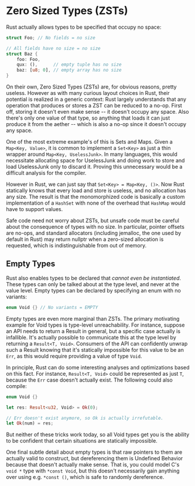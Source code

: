 # Zero Sized Types (ZSTs)
Rust actually allows types to be specified that occupy no space:

```rust
struct Foo; // No fields = no size

// All fields have no size = no size
struct Baz {
    foo: Foo,
    qux: (),      // empty tuple has no size
    baz: [u8; 0], // empty array has no size
}
```

On their own, Zero Sized Types (ZSTs) are, for obvious reasons, pretty useless. However as with many curious layout choices in Rust, their potential is realized in a generic context: Rust largely understands that any operation that produces or stores a ZST can be reduced to a no-op. First off, storing it doesn't even make sense -- it doesn't occupy any space. Also there's only one value of that type, so anything that loads it can just produce it from the aether -- which is also a no-op since it doesn't occupy any space.

One of the most extreme example's of this is Sets and Maps. 
Given a `Map<Key, Value>`, it is common to implement a `Set<Key>` as just a thin wrapper around `Map<Key, UselessJunk>`. In many languages, this would necessitate allocating space for UselessJunk and doing work to store and load UselessJunk only to discard it. Proving this unnecessary would be a difficult analysis for the compiler.

However in Rust, we can just say that `Set<Key> = Map<Key, ()>`. Now Rust statically knows that every load and store is useless, and no allocation has any size. The result is that the monomorphized code is basically a custom implementation of a `HashSet` with none of the overhead that `HashMap` would have to support values.

Safe code need not worry about ZSTs, but unsafe code must be careful about the consequence of types with no size. In particular, pointer offsets are no-ops, and standard allocators (including jemalloc, the one used by default in Rust) may return nullptr when a zero-sized allocation is requested, which is indistinguishable from out of memory.


## Empty Types

Rust also enables types to be declared that *cannot even be instantiated*. These types can only be talked about at the type level, and never at the value level. Empty types can be declared by specifying an enum with no variants:

```rust
enum Void {} // No variants = EMPTY
```

Empty types are even more marginal than ZSTs. The primary motivating example for Void types is type-level unreachability. For instance, suppose an API needs to return a Result in general, but a specific case actually is infallible. 
It's actually possible to communicate this at the type level by returning a `Result<T, Void>`. Consumers of the API can confidently unwrap such a Result knowing that it's statically impossible for this value to be an `Err`, as this would require providing a value of type `Void`.

In principle, Rust can do some interesting analyses and optimizations based on this fact. For instance, `Result<T, Void>` could be represented as just `T`, because the `Err` case doesn't actually exist. The following could also compile:

```rust
enum Void {}

let res: Result<u32, Void> = Ok(0);

// Err doesn't exist anymore, so Ok is actually irrefutable.
let Ok(num) = res;
```

But neither of these tricks work today, so all Void types get you is the ability to be confident that certain situations are statically impossible.

One final subtle detail about empty types is that raw pointers to them are actually valid to construct, but dereferencing them is Undefined Behavior because that doesn't actually make sense. That is, you could model C's `void *` type with `*const Void`, but this doesn't necessarily gain anything over using e.g. `*const ()`, which is safe to randomly dereference.

